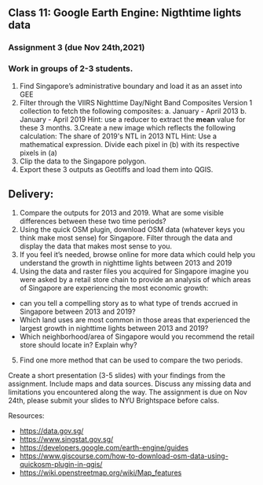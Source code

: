 ## Class 11: Google Earth Engine: Nigthtime lights data 

### Assignment 3 (due Nov 24th,2021) 

### Work in groups of 2-3 students. 

1. Find Singapore’s administrative boundary and load it as an asset into GEE 
2. Filter through the VIIRS Nighttime Day/Night Band Composites Version 1 collection to fetch the following composites: 
    a. January - April 2013 
    b. January - April 2019
Hint: use a reducer to extract the **mean** value for these 3 months. 
3.Create a new image which reflects the following calculation: 
     The share of 2019's NTL in 2013 NTL
Hint: Use a mathematical expression. Divide each pixel in (b) with its respective pixels in (a)
4. Clip the data to the Singapore polygon.
5. Export these 3 outputs as Geotiffs and load them into QGIS. 

## Delivery:

1. Compare the outputs for 2013 and 2019. What are some visible differences between these two time periods? 
2. Using the quick OSM plugin, download OSM data (whatever keys you think make most sense) for Singapore. Filter through the data and display the data that makes most sense to you. 
3. If you feel it’s needed, browse online for more data which could help you understand the growth in nighttime lights between 2013 and 2019 
4. Using the data and raster files you acquired for Singapore imagine you were asked by a retail store chain to provide an analysis of which areas of Singapore are experiencing the most economic growth:
  * can you tell a compelling story as to what type of trends accrued in Singapore between 2013 and 2019? 
  * Which land uses are most common in those areas that experienced the largest growth in nighttime lights between 2013 and 2019?
  * Which neighborhood/area of Singapore would you recommend the retail store should locate in? Explain why?
5. Find one more method that can be used to compare the two periods.  


Create a short presentation (3-5 slides) with your findings from the assignment. Include maps and data sources. Discuss any missing data and limitations you encountered along the way. The assignment is due on Nov 24th, please submit your slides to NYU Brightspace before calss. 


Resources:
* https://data.gov.sg/
* https://www.singstat.gov.sg/
* https://developers.google.com/earth-engine/guides
* https://www.giscourse.com/how-to-download-osm-data-using-quickosm-plugin-in-qgis/
* https://wiki.openstreetmap.org/wiki/Map_features

